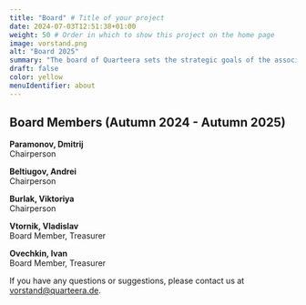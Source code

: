 ```yaml
---
title: "Board" # Title of your project
date: 2024-07-03T12:51:38+01:00
weight: 50 # Order in which to show this project on the home page
image: vorstand.png
alt: "Board 2025"
summary: "The board of Quarteera sets the strategic goals of the association, decides on priorities, and addresses personnel matters."
draft: false
color: yellow
menuIdentifier: about
---
```

## Board Members (Autumn 2024 - Autumn 2025)

**Paramonov, Dmitrij**\
Chairperson

**Beltiugov, Andrei**\
Chairperson

**Burlak, Viktoriya**\
Chairperson

**Vtornik, Vladislav**\
Board Member, Treasurer

**Ovechkin, Ivan**\
Board Member, Treasurer

If you have any questions or suggestions, please contact us at [vorstand@quarteera.de](mailto:vorstand@quarteera.de).
